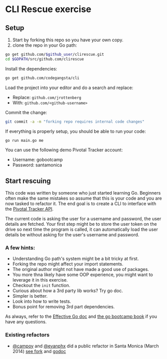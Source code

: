 # CLI Rescue exercise

## Setup

1. Start by forking this repo so you have your own copy.
2. clone the repo in your Go path:

``` bash
go get github.com/$github_user/clirescue.git
cd $GOPATH/src/github.com/clirescue
```

Install the dependencies:

``` bash
go get github.com/codegangsta/cli
```

Load the project into your editor and do a search and replace:

* Replace: `github.com/jrottenberg`
* With: `github.com/<github-username>`

Commit the change:

``` bash
git commit -a -m "forking repo requires internal code changes"
```

If everything is properly setup, you should be able to run your code:

``` bash
go run main.go me
```

You can use the following demo Pivotal Tracker account:

* Username: gobootcamp
* Password: santamonica


## Start rescuing

This code was written by someone who just started learning Go.
Beginners often make the same mistakes so assume that this is your code
and you are now tasked to refactor it.
The end goal is to create a CLI to interface with the [Pivotal Tracker
API](https://www.pivotaltracker.com/help/api/rest/v5).

The current code is asking the user for a username and password, the user details are fetched.
Your first step might be to store the user token on the drive so next time the program is called, it can automatically load the user details be without asking for the user's username and password.

### A few hints:

* Understanding Go path's system might be a bit tricky at first.
* Forking the repo might affect your import statements.
* The original author might not have made a good use of packages.
* You more thna likely have some OOP experience, you might want to
  leverage it in this exercise.
* Checkout the `init` function.
* Curious about how a 3rd party lib works? Try go doc.
* Simpler is better.
* Look into how to write tests.
* Bonus point for removing 3rd part dependencies.

As always, refer to the [Effective Go doc](http://golang.org/doc/effective_go.html) and [the go bootcamp book](http://www.golangbootcamp.com/book) if you have any questions.


### Existing refactors

* [@campoy](https://github.com/campoy) and [@evanphx](https://github.com/evanphx) did a public refactor in Santa Monica (March 2014) [see fork](https://github.com/campoy/cliRescue) and [godoc](http://godoc.org/github.com/campoy/clirescue)
